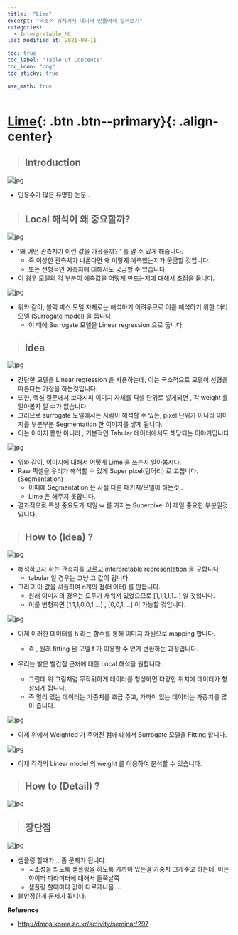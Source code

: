 ```yaml
---
title:  "Lime"
excerpt: "국소적 위치에서 데이터 만들어서 살펴보기"
categories:
  - Interpretable_ML
last_modified_at: 2021-09-11

toc: true
toc_label: "Table Of Contents"
toc_icon: "cog"
toc_sticky: true

use_math: true
---
```


# [Lime](#link){: .btn .btn--primary}{: .align-center}

> ## Introduction 

![jpg](/assets/images/ML/1_22.jpg)

- 인용수가 많은 유명한 논문.. 

> ## Local 해석이 왜 중요할까?

![jpg](/assets/images/ML/1_23.jpg)

- '왜 어떤 관측치가 이런 값을 가졌을까? ' 를 알 수 있게 해줍니다. 
  - 즉 이상한 관측치가 나온다면 왜 이렇게 예측했는지가 궁금할 것입니다. 
  - 또는 전형적인 예측치에 대해서도 궁금할 수 있습니다. 
- 이 경우 모델의 각 부분이 예측값을 어떻게 만드는지에 대해서 초점을 둡니다.

![jpg](/assets/images/ML/2_4.png)

- 위와 같이, 블랙 박스 모델 자체로는 해석하기 어려우므로 이를 해석하기 위한 대리 모델 (Surrogate model) 을 둡니다.
  - 이 때에 Surrogate 모델을 Linear regression 으로 둡니다. 

> ## Idea

![jpg](/assets/images/ML/2_5.png)

- 간단한 모델을 Linear regression 을 사용하는데, 이는 국소적으로 모델이 선형을 따른다는 가정을 하는것입니다.
- 또한, 핵심 질문에서 보다시피 이미지 자체를 픽셀 단위로 넣게되면 , 각 weight 를 알아봈자 알 수가 없습니다. 
- 그러므로 surrogate 모델에서는 사람이 해석할 수 있는, pixel 단위가 아니라 이미지를 부분부분 Segmentation 한 이미지를 넣게 됩니다.
- 이는 이미지 뿐만 아니라 , 기본적인 Tabular 데이터에서도 해당되는 이야기입니다.

![jpg](/assets/images/ML/1_25.jpg)

- 위와 같이, 이미지에 대해서 어떻게 Lime 을 쓰는지 알아봅시다. 
- Raw 픽셀을 우리가 해석할 수 있게 Super pixel(덩어리) 로 고칩니다. (Segmentation)
  - 이때에 Segmentation 은 사실 다른 패키지/모델이 하는것.. 
  - Lime 은 해주지 못합니다. 
- 결과적으로 특성 중요도가 제일 w 를 가지는 Superpixel 이 제일 중요한 부분일것입니다.

> ## How to (Idea) ? 

![jpg](/assets/images/ML/1_27.jpg)

- 해석하고자 하는 관측치를 고르고 interpretable representation 을 구합니다. 
  - tabular 일 경우는 그냥 그 값이 됩니다. 
- 그리고 이 값을 셔플하여 n개의 점(데이터) 를 만듭니다. 
  - 원래 이미지의 경우는 모두가 채워져 있었으므로 [1,1,1,1,1...] 일 것입니다.
  - 이를 변형하면 [1,1,1,0,0,1,...] , [0,0,1,...] 이 가능할 것입니다.

![jpg](/assets/images/ML/1_28.jpg)

- 이제 이러한 데이터를 h 라는 함수를 통해 이미지 차원으로 mapping 합니다. 
  - 즉 , 원래 fitting 된 모델 f 가 이용할 수 있게 변환하는 과정입니다. 

- 우리는 밝은 빨간점 근처에 대한 Local 해석을 원합니다.
  - 그런데 위 그림처럼 무작위하게 데이터를 형성하면 다양한 위치에 데이터가 형성되게 됩니다. 
  - 즉 멀리 있는 데이터는 가중치를 조금 주고, 가까이 있는 데이터는 가중치를 많이 줍니다. 

![jpg](/assets/images/ML/1_29.jpg)

- 이제 위에서 Weighted 가 주어진 점에 대해서 Surrogate 모델을 Fitting 합니다. 

![jpg](/assets/images/ML/1_30.jpg)

- 이제 각각의 Linear model 의 weight 를 이용하여 분석할 수 있습니다. 

> ## How to (Detail) ? 

![jpg](/assets/images/ML/1_31.jpg)

> ## 장단점

![jpg](/assets/images/ML/1_32.jpg)

- 샘플링 할때가... 좀 문제가 됩니다. 
  - 국소성을 띄도록 샘플링을 하도록 가까이 있는걸 가중치 크게주고 하는데, 이는 하이퍼 파라미터에 대해서 들쭉날쭉 
  - 샘플링 할때마다 값이 다르게나옴....
- 불안정한게 문제가 됩니다.

**Reference**

- http://dmqa.korea.ac.kr/activity/seminar/297


